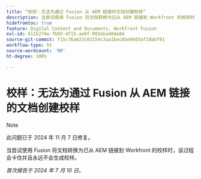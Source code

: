 ```yaml
---
title: “校样：无法为通过 Fusion 从 AEM 链接的文档创建校样”
description: 当尝试使用 Fusion 将文档转换为已从 AEM 链接到 Workfront 的校样时，该过程会卡住并且永远不会生成校样。
hidefromtoc: true
feature: Digital Content and Documents, Workfront Fusion
exl-id: 411b274e-7b93-4f15-ae0f-992eba40de84
source-git-commit: f15c76a622c02154c3aa1bec6be9603af18bbf91
workflow-type: ht
source-wordcount: '90'
ht-degree: 100%

---
```


# 校样：无法为通过 Fusion 从 AEM 链接的文档创建校样

>[!NOTE]
>
>此问题已于 2024 年 11 月 7 日修复。

当尝试使用 Fusion 将文档转换为已从 AEM 链接到 Workfront 的校样时，该过程会卡住并且永远不会生成校样。

_首次报告于 2024 年 7 月 10 日。_
